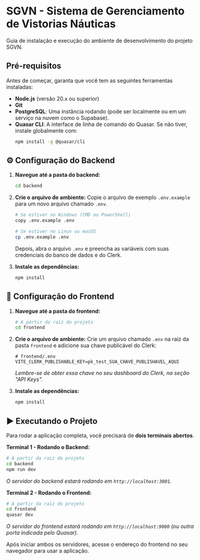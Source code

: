 # SGVN - Sistema de Gerenciamento de Vistorias Náuticas

Guia de instalação e execução do ambiente de desenvolvimento do projeto SGVN.

## Pré-requisitos

Antes de começar, garanta que você tem as seguintes ferramentas instaladas:
- **Node.js** (versão 20.x ou superior)
- **Git**
- **PostgreSQL**: Uma instância rodando (pode ser localmente ou em um serviço na nuvem como o Supabase).
- **Quasar CLI**: A interface de linha de comando do Quasar. Se não tiver, instale globalmente com:
  ```bash
  npm install -g @quasar/cli
  ```

## ⚙️ Configuração do Backend

1.  **Navegue até a pasta do backend:**
    ```bash
    cd backend
    ```

2.  **Crie o arquivo de ambiente:**
    Copie o arquivo de exemplo `.env.example` para um novo arquivo chamado `.env`.
    ```bash
    # Se estiver no Windows (CMD ou PowerShell)
    copy .env.example .env

    # Se estiver no Linux ou macOS
    cp .env.example .env
    ```
    Depois, abra o arquivo `.env` e preencha as variáveis com suas credenciais do banco de dados e do Clerk.

3.  **Instale as dependências:**
    ```bash
    npm install
    ```

## 🚀 Configuração do Frontend

1.  **Navegue até a pasta do frontend:**
    ```bash
    # A partir da raiz do projeto
    cd frontend
    ```
2.  **Crie o arquivo de ambiente:**
    Crie um arquivo chamado `.env` na raiz da pasta `frontend` e adicione sua chave publicável do Clerk:
    ```env
    # frontend/.env
    VITE_CLERK_PUBLISHABLE_KEY=pk_test_SUA_CHAVE_PUBLISHAVEL_AQUI
    ```
    *Lembre-se de obter essa chave no seu dashboard do Clerk, na seção "API Keys".*

3.  **Instale as dependências:**
    ```bash
    npm install
    ```

## ▶️ Executando o Projeto

Para rodar a aplicação completa, você precisará de **dois terminais abertos**.

**Terminal 1 - Rodando o Backend:**
```bash
# A partir da raiz do projeto
cd backend
npm run dev
```
*O servidor do backend estará rodando em `http://localhost:3001`.*

**Terminal 2 - Rodando o Frontend:**
```bash
# A partir da raiz do projeto
cd frontend
quasar dev
```
*O servidor do frontend estará rodando em `http://localhost:9000` (ou outra porta indicada pelo Quasar).*

Após iniciar ambos os servidores, acesse o endereço do frontend no seu navegador para usar a aplicação.